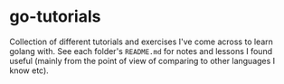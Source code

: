 # go-tutorials

Collection of different tutorials and exercises I've come across to learn golang with.  See each folder's `README.md` for notes and lessons I found useful (mainly from the point of view of comparing to other languages I know etc).